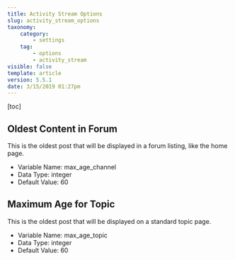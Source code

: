 ```yaml
---
title: Activity Stream Options
slug: activity_stream_options
taxonomy:
    category:
        - settings
    tag:
        - options
        - activity_stream
visible: false
template: article
version: 5.5.1
date: 3/15/2019 01:27pm
---
```


[toc]

## Oldest Content in Forum
This is the oldest post that will be displayed in a forum listing, like the home page.



- Variable Name: max_age_channel
- Data Type: integer
- Default Value: 60

## Maximum Age for Topic
This is the oldest post that will be displayed on a standard topic page.



- Variable Name: max_age_topic
- Data Type: integer
- Default Value: 60
